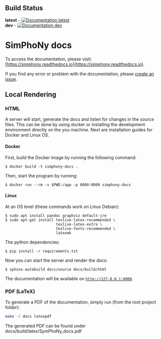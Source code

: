 ## Build Status
**latest** - [![Documentation latest](https://readthedocs.org/projects/simphony/badge/?version=latest)](https://simphony.readthedocs.io/en/latest/?badge=latest)  
**dev** - [![Documentation dev](https://readthedocs.org/projects/simphony/badge/?version=dev)](https://simphony.readthedocs.io/en/latest/?badge=dev)

# SimPhoNy docs
To access the documentation, please visit: [https://simphony.readthedocs.io](https://simphony.readthedocs.io).

If you find any error or problem with the documentation, please [create an issue](https://github.com/simphony/docs/issues).

## Local Rendering
### HTML
A server will start, generate the docs and listen for changes in the source files.
This can be done by using docker or installing the development environment directly on the you machine. Next are installation guides for Docker and Linux OS.

#### Docker
First, build the Docker image by running the following command:
```shell
$ docker build -t simphony-docs .
```

Then, start the program by running:
```shell
$ docker run --rm -v $PWD:/app -p 8000:8000 simphony-docs
```

#### Linux
At an OS level (these commands work on Linux Debian):
```shell
$ sudo apt install pandoc graphviz default-jre
$ sudo apt-get install texlive-latex-recommended \
                       texlive-latex-extra \
                       texlive-fonts-recommended \
                       latexmk 
```
The python dependencies:
```shell
$ pip install -r requirements.txt
```

Now you can start the server and render the docs:
```
$ sphinx-autobuild docs/source docs/build/html
```
The documentation will be available on [`http://127.0.0.1:8000`](http://127.0.0.1:8000).


### PDF (LaTeX)
To generate a PDF of the documentation, simply run (from the root project folder):
```sh
make -C docs latexpdf
```
The generated PDF can be found under docs/build/latex/SymPhoNy_docs.pdf